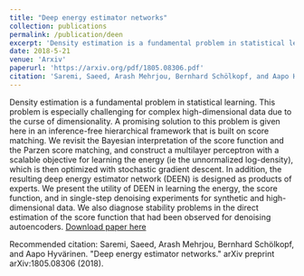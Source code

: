 ```yaml
---
title: "Deep energy estimator networks"
collection: publications
permalink: /publication/deen
excerpt: 'Density estimation is a fundamental problem in statistical learning. This problem is especially challenging for complex high-dimensional data due to the curse of dimensionality. A promising solution to this problem is given here in an inference-free hierarchical framework that is built on score matching. We revisit the Bayesian interpretation of the score function and the Parzen score matching, and construct a multilayer perceptron with a scalable objective for learning the energy (ie the unnormalized log-density), which is then optimized with stochastic gradient descent. In addition, the resulting deep energy estimator network (DEEN) is designed as products of experts. We present the utility of DEEN in learning the energy, the score function, and in single-step denoising experiments for synthetic and high-dimensional data. We also diagnose stability problems in the direct estimation of the score function that had been observed for denoising autoencoders.'
date: 2018-5-21
venue: 'Arxiv'
paperurl: 'https://arxiv.org/pdf/1805.08306.pdf'
citation: 'Saremi, Saeed, Arash Mehrjou, Bernhard Schölkopf, and Aapo Hyvärinen. "Deep energy estimator networks." arXiv preprint arXiv:1805.08306 (2018).'
---
```

Density estimation is a fundamental problem in statistical learning. This problem is especially challenging for complex high-dimensional data due to the curse of dimensionality. A promising solution to this problem is given here in an inference-free hierarchical framework that is built on score matching. We revisit the Bayesian interpretation of the score function and the Parzen score matching, and construct a multilayer perceptron with a scalable objective for learning the energy (ie the unnormalized log-density), which is then optimized with stochastic gradient descent. In addition, the resulting deep energy estimator network (DEEN) is designed as products of experts. We present the utility of DEEN in learning the energy, the score function, and in single-step denoising experiments for synthetic and high-dimensional data. We also diagnose stability problems in the direct estimation of the score function that had been observed for denoising autoencoders.
[Download paper here](https://arxiv.org/pdf/1805.08306)

Recommended citation: Saremi, Saeed, Arash Mehrjou, Bernhard Schölkopf, and Aapo Hyvärinen. "Deep energy estimator networks." arXiv preprint arXiv:1805.08306 (2018).